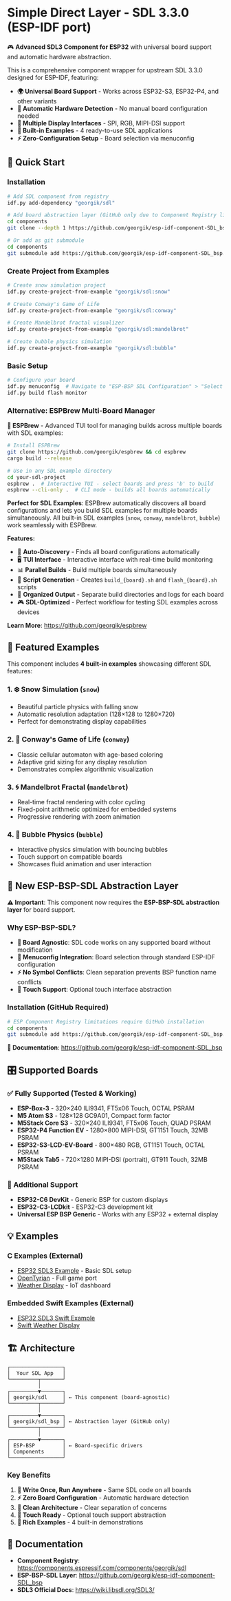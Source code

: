 # Simple Direct Layer - SDL 3.3.0 (ESP-IDF port)

🎮 **Advanced SDL3 Component for ESP32** with universal board support and automatic hardware abstraction.

This is a comprehensive component wrapper for upstream SDL 3.3.0 designed for ESP-IDF, featuring:
- **🌍 Universal Board Support** - Works across ESP32-S3, ESP32-P4, and other variants
- **🎯 Automatic Hardware Detection** - No manual board configuration needed
- **📱 Multiple Display Interfaces** - SPI, RGB, MIPI-DSI support
- **🎨 Built-in Examples** - 4 ready-to-use SDL applications
- **⚡ Zero-Configuration Setup** - Board selection via menuconfig

## 🚀 Quick Start

### Installation
```bash
# Add SDL component from registry
idf.py add-dependency "georgik/sdl"

# Add board abstraction layer (GitHub only due to Component Registry limitations)
cd components
git clone --depth 1 https://github.com/georgik/esp-idf-component-SDL_bsp.git georgik__sdl_bsp

# Or add as git submodule
cd components
git submodule add https://github.com/georgik/esp-idf-component-SDL_bsp.git georgik__sdl_bsp
```

### Create Project from Examples
```bash
# Create snow simulation project
idf.py create-project-from-example "georgik/sdl:snow"

# Create Conway's Game of Life
idf.py create-project-from-example "georgik/sdl:conway"

# Create Mandelbrot fractal visualizer
idf.py create-project-from-example "georgik/sdl:mandelbrot"

# Create bubble physics simulation
idf.py create-project-from-example "georgik/sdl:bubble"
```

### Basic Setup
```bash
# Configure your board
idf.py menuconfig  # Navigate to "ESP-BSP SDL Configuration" > "Select Target Board"
idf.py build flash monitor
```

### Alternative: ESPBrew Multi-Board Manager
**🍺 ESPBrew** - Advanced TUI tool for managing builds across multiple boards with SDL examples:

```bash
# Install ESPBrew
git clone https://github.com/georgik/espbrew && cd espbrew
cargo build --release

# Use in any SDL example directory
cd your-sdl-project
espbrew .  # Interactive TUI - select boards and press 'b' to build
espbrew --cli-only .  # CLI mode - builds all boards automatically
```

**Perfect for SDL Examples**: ESPBrew automatically discovers all board configurations and lets you build SDL examples for multiple boards simultaneously. All built-in SDL examples (`snow`, `conway`, `mandelbrot`, `bubble`) work seamlessly with ESPBrew.

**Features:**
- 🎯 **Auto-Discovery** - Finds all board configurations automatically
- 🖥️ **TUI Interface** - Interactive interface with real-time build monitoring  
- 📊 **Parallel Builds** - Build multiple boards simultaneously
- 📝 **Script Generation** - Creates `build_{board}.sh` and `flash_{board}.sh` scripts
- 📁 **Organized Output** - Separate build directories and logs for each board
- 🎮 **SDL-Optimized** - Perfect workflow for testing SDL examples across devices

**Learn More**: https://github.com/georgik/espbrew

## 🎯 Featured Examples

This component includes **4 built-in examples** showcasing different SDL features:

### 1. ❄️ **Snow Simulation** (`snow`)
- Beautiful particle physics with falling snow
- Automatic resolution adaptation (128×128 to 1280×720)
- Perfect for demonstrating display capabilities

### 2. 🧬 **Conway's Game of Life** (`conway`) 
- Classic cellular automaton with age-based coloring
- Adaptive grid sizing for any display resolution
- Demonstrates complex algorithmic visualization

### 3. 🌀 **Mandelbrot Fractal** (`mandelbrot`)
- Real-time fractal rendering with color cycling
- Fixed-point arithmetic optimized for embedded systems
- Progressive rendering with zoom animation

### 4. 🫧 **Bubble Physics** (`bubble`)
- Interactive physics simulation with bouncing bubbles
- Touch support on compatible boards
- Showcases fluid animation and user interaction

## 🔧 New ESP-BSP-SDL Abstraction Layer

**⚠️ Important**: This component now requires the **ESP-BSP-SDL abstraction layer** for board support.

### Why ESP-BSP-SDL?
- **🎯 Board Agnostic**: SDL code works on any supported board without modification
- **🔧 Menuconfig Integration**: Board selection through standard ESP-IDF configuration
- **⚡ No Symbol Conflicts**: Clean separation prevents BSP function name conflicts
- **📱 Touch Support**: Optional touch interface abstraction

### Installation (GitHub Required)
```bash
# ESP Component Registry limitations require GitHub installation
cd components
git submodule add https://github.com/georgik/esp-idf-component-SDL_bsp.git georgik__sdl_bsp
```

**📖 Documentation**: https://github.com/georgik/esp-idf-component-SDL_bsp

## 🎛️ Supported Boards

### ✅ Fully Supported (Tested & Working)
- **ESP-Box-3** - 320×240 ILI9341, FT5x06 Touch, OCTAL PSRAM
- **M5 Atom S3** - 128×128 GC9A01, Compact form factor
- **M5Stack Core S3** - 320×240 ILI9341, FT5x06 Touch, QUAD PSRAM
- **ESP32-P4 Function EV** - 1280×800 MIPI-DSI, GT1151 Touch, 32MB PSRAM
- **ESP32-S3-LCD-EV-Board** - 800×480 RGB, GT1151 Touch, OCTAL PSRAM
- **M5Stack Tab5** - 720×1280 MIPI-DSI (portrait), GT911 Touch, 32MB PSRAM

### 🔧 Additional Support
- **ESP32-C6 DevKit** - Generic BSP for custom displays
- **ESP32-C3-LCDkit** - ESP32-C3 development kit
- **Universal ESP BSP Generic** - Works with any ESP32 + external display

## 💡 Examples

### C Examples (External)
- [ESP32 SDL3 Example](https://github.com/georgik/esp32-sdl3-example) - Basic SDL setup
- [OpenTyrian](https://github.com/georgik/OpenTyrian) - Full game port
- [Weather Display](https://github.com/georgik/esp32-weather-display) - IoT dashboard

### Embedded Swift Examples (External) 
- [ESP32 SDL3 Swift Example](https://github.com/georgik/esp32-sdl3-swift-example/)
- [Swift Weather Display](https://github.com/georgik/esp32-swift-weather-display)

## 🏗️ Architecture

```
┌─────────────────┐
│  Your SDL App   │
└─────────┬───────┘
          │
┌─────────▼───────┐
│ georgik/sdl     │ ← This component (board-agnostic)
└─────────┬───────┘
          │  
┌─────────▼───────┐
│ georgik/sdl_bsp │ ← Abstraction layer (GitHub only)
└─────────┬───────┘
          │
┌─────────▼───────┐
│ ESP-BSP         │ ← Board-specific drivers
│ Components      │
└─────────────────┘
```

### Key Benefits
1. **🎯 Write Once, Run Anywhere** - Same SDL code on all boards
2. **⚡ Zero Board Configuration** - Automatic hardware detection
3. **🔧 Clean Architecture** - Clear separation of concerns
4. **📱 Touch Ready** - Optional touch support abstraction
5. **🎨 Rich Examples** - 4 built-in demonstrations

## 📖 Documentation

- **Component Registry**: https://components.espressif.com/components/georgik/sdl
- **ESP-BSP-SDL Layer**: https://github.com/georgik/esp-idf-component-SDL_bsp
- **SDL3 Official Docs**: https://wiki.libsdl.org/SDL3/



